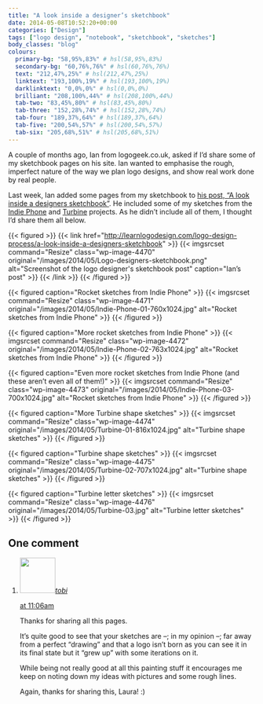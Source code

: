 ```yaml
---
title: "A look inside a designer’s sketchbook"
date: 2014-05-08T10:52:20+00:00
categories: ["Design"]
tags: ["logo design", "notebook", "sketchbook", "sketches"]
body_classes: "blog"
colours:
  primary-bg: "58,95%,83%" # hsl(58,95%,83%)
  secondary-bg: "60,76%,76%" # hsl(60,76%,76%)
  text: "212,47%,25%" # hsl(212,47%,25%)
  linktext: "193,100%,19%" # hsl(193,100%,19%)
  darklinktext: "0,0%,0%" # hsl(0,0%,0%)
  brilliant: "208,100%,44%" # hsl(208,100%,44%)
  tab-two: "83,45%,80%" # hsl(83,45%,80%)
  tab-three: "152,28%,74%" # hsl(152,28%,74%)
  tab-four: "189,37%,64%" # hsl(189,37%,64%)
  tab-five: "200,54%,57%" # hsl(200,54%,57%)
  tab-six: "205,68%,51%" # hsl(205,68%,51%)
---
```


A couple of months ago, Ian from logogeek.co.uk, asked if I’d share some of my sketchbook pages on his site. Ian wanted to emphasise the rough, imperfect nature of the way we plan logo designs, and show real work done by real people.

Last week, Ian added some pages from my sketchbook to [his post, “A look inside a designers sketchbook”](http://learnlogodesign.com/logo-design-process/a-look-inside-a-designers-sketchbook). He included some of my sketches from the [Indie Phone](/project/indiephone-logo/ "IndiePhone logo") and [Turbine](/project/turbine-logo/ "Turbine logo") projects. As he didn’t include all of them, I thought I’d share them all below.

{{< figured >}}
  {{< link href="http://learnlogodesign.com/logo-design-process/a-look-inside-a-designers-sketchbook" >}}
  	{{< imgsrcset command="Resize" class="wp-image-4470" original="/images/2014/05/Logo-designers-sketchbook.png" alt="Screenshot of the logo designer's sketchbook post" caption="Ian’s post" >}}
  {{< /link >}}
{{< /figured >}}

{{< figured caption="Rocket sketches from Indie Phone" >}}
  {{< imgsrcset command="Resize" class="wp-image-4471" original="/images/2014/05/Indie-Phone-01-760x1024.jpg" alt="Rocket sketches from Indie Phone" >}}
{{< /figured >}}

{{< figured caption="More rocket sketches from Indie Phone" >}}
  {{< imgsrcset command="Resize" class="wp-image-4472" original="/images/2014/05/Indie-Phone-02-763x1024.jpg" alt="Rocket sketches from Indie Phone" >}}
{{< /figured >}}

{{< figured caption="Even more rocket sketches from Indie Phone (and these aren’t even all of them!)" >}}
  {{< imgsrcset command="Resize" class="wp-image-4473" original="/images/2014/05/Indie-Phone-03-700x1024.jpg" alt="Rocket sketches from Indie Phone" >}}
{{< /figured >}}

{{< figured caption="More Turbine shape sketches" >}}
  {{< imgsrcset command="Resize" class="wp-image-4474" original="/images/2014/05/Turbine-01-816x1024.jpg" alt="Turbine shape sketches" >}}
{{< /figured >}}

{{< figured caption="Turbine shape sketches" >}}
  {{< imgsrcset command="Resize" class="wp-image-4475" original="/images/2014/05/Turbine-02-707x1024.jpg" alt="Turbine shape sketches" >}}
{{< /figured >}}

{{< figured caption="Turbine letter sketches" >}}
  {{< imgsrcset command="Resize" class="wp-image-4476" original="/images/2014/05/Turbine-03.jpg" alt="Turbine letter sketches" >}}
{{< /figured >}}



## One comment

<ol class="commentlist">
	<li class="comment even thread-even depth-1" id="li-comment-20756">
			<div class="comment-author vcard">
			<img alt='' src='https://secure.gravatar.com/avatar/e46cc0b454f5a3020ba61bd5342d8e55?s=72&amp;d=mm&amp;r=g' srcset='https://secure.gravatar.com/avatar/e46cc0b454f5a3020ba61bd5342d8e55?s=144&amp;d=mm&amp;r=g 2x' class='avatar avatar-72 photo' height='72' width='72' /><cite class="fn"><a href='http://twerner.org' rel='external nofollow' class='url'>tobi</a></cite>
				<aside class="comment-meta commentmetadata"><p><a href="#comment-20756"><time datetime="2014-05-11T11:06:17+00:00" pubdate class="published">
		 at <span class="hours">11:06am</span></time></a></p>
	</aside>
	</div>
	<div class="comment-entry">
		<p>Thanks for sharing all this pages.

It’s quite good to see that your sketches are –; in my opinion –; far away from a perfect “drawing” and that a logo isn’t born as you can see it in its final state but it “grew up” with some iterations on it.

While being not really good at all this painting stuff it encourages me keep on noting down my ideas with pictures and some rough lines.

Again, thanks for sharing this, Laura! :)</p>	</div>
</li>
</ol>
